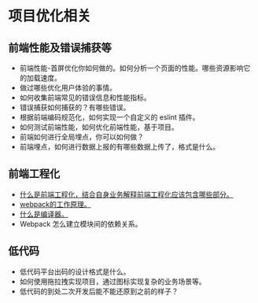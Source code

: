 # 项目优化相关


## 前端性能及错误捕获等
- 前端性能-首屏优化你如何做的。如何分析一个页面的性能。哪些资源影响它的加载速度。
- 做过哪些优化用户体验的事情。
- 如何收集前端常见的错误信息和性能指标。
- 错误捕获如何捕获的？有哪些错误。
- 根据前端编码规范化，如何实现一个自定义的 eslint 插件。
- 如何测试前端性能，如何优化前端性能，基于项目。
- 前端如何进行全局埋点，你可以如何做？
- 前端埋点，如何进行数据上报的有哪些数据上传了，格式是什么。



## 前端工程化
- [什么是前端工程化，结合自身业务解释前端工程化应该包含哪些部分。](https://github.com/gg8899/fe-interview/issues/47)
- [webpack的工作原理。](https://github.com/gg8899/fe-interview/issues/48)
- [什么是编译器。](https://github.com/gg8899/fe-interview/issues/49)
- Webpack 怎么建立模块间的依赖关系。


## 低代码
- 低代码平台出码的设计格式是什么。
- 如何使用拖拉拽实现项目，通过图标实现复杂的业务场景等。
- 低代码的到处二次开发后能不能还原到之前的样子？
